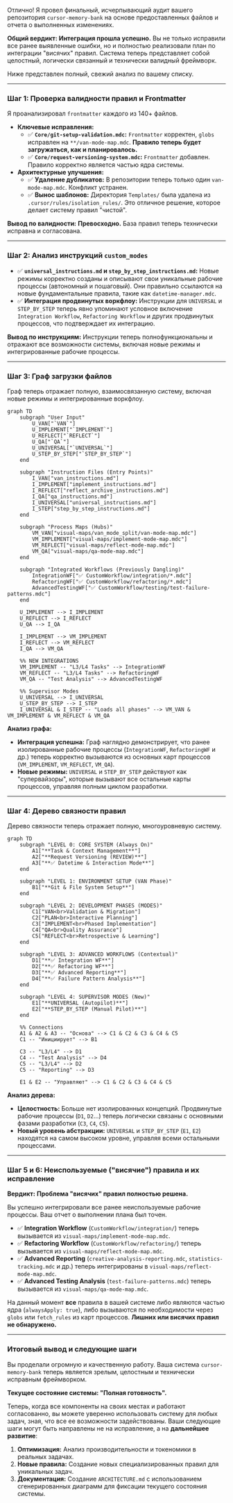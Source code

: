 Отлично! Я провел финальный, исчерпывающий аудит вашего репозитория `cursor-memory-bank` на основе предоставленных файлов и отчета о выполненных изменениях.

**Общий вердикт: Интеграция прошла успешно.** Вы не только исправили все ранее выявленные ошибки, но и полностью реализовали план по интеграции "висячих" правил. Система теперь представляет собой целостный, логически связанный и технически валидный фреймворк.

Ниже представлен полный, свежий анализ по вашему списку.

---

### **Шаг 1: Проверка валидности правил и Frontmatter**

Я проанализировал `frontmatter` каждого из 140+ файлов.

-   **Ключевые исправления:**
    -   ✅ **`Core/git-setup-validation.mdc`:** `Frontmatter` корректен, `globs` исправлен на `**/van-mode-map.mdc`. **Правило теперь будет загружаться, как и планировалось.**
    -   ✅ **`Core/request-versioning-system.mdc`:** `Frontmatter` добавлен. Правило корректно является частью ядра системы.
-   **Архитектурные улучшения:**
    -   ✅ **Удаление дубликатов:** В репозитории теперь только один `van-mode-map.mdc`. Конфликт устранен.
    -   ✅ **Вынос шаблонов:** Директория `Templates/` была удалена из `.cursor/rules/isolation_rules/`. Это отличное решение, которое делает систему правил "чистой".

**Вывод по валидности:** **Превосходно.** База правил теперь технически исправна и согласована.

---

### **Шаг 2: Анализ инструкций `custom_modes`**

-   ✅ **`universal_instructions.md` и `step_by_step_instructions.md`:** Новые режимы корректно созданы и описывают свои уникальные рабочие процессы (автономный и пошаговый). Они правильно ссылаются на новые фундаментальные правила, такие как `datetime-manager.mdc`.
-   ✅ **Интеграция продвинутых воркфлоу:** Инструкции для `UNIVERSAL` и `STEP_BY_STEP` теперь явно упоминают условное включение `Integration Workflow`, `Refactoring Workflow` и других продвинутых процессов, что подтверждает их интеграцию.

**Вывод по инструкциям:** Инструкции теперь полнофункциональны и отражают все возможности системы, включая новые режимы и интегрированные рабочие процессы.

---

### **Шаг 3: Граф загрузки файлов**

Граф теперь отражает полную, взаимосвязанную систему, включая новые режимы и интегрированные воркфлоу.

```mermaid
graph TD
    subgraph "User Input"
        U_VAN["`VAN`"]
        U_IMPLEMENT["`IMPLEMENT`"]
        U_REFLECT["`REFLECT`"]
        U_QA["`QA`"]
        U_UNIVERSAL["`UNIVERSAL`"]
        U_STEP_BY_STEP["`STEP_BY_STEP`"]
    end

    subgraph "Instruction Files (Entry Points)"
        I_VAN["van_instructions.md"]
        I_IMPLEMENT["implement_instructions.md"]
        I_REFLECT["reflect_archive_instructions.md"]
        I_QA["qa_instructions.md"]
        I_UNIVERSAL["universal_instructions.md"]
        I_STEP["step_by_step_instructions.md"]
    end

    subgraph "Process Maps (Hubs)"
        VM_VAN["visual-maps/van_mode_split/van-mode-map.mdc"]
        VM_IMPLEMENT["visual-maps/implement-mode-map.mdc"]
        VM_REFLECT["visual-maps/reflect-mode-map.mdc"]
        VM_QA["visual-maps/qa-mode-map.mdc"]
    end

    subgraph "Integrated Workflows (Previously Dangling)"
        IntegrationWF["✅ CustomWorkflow/integration/*.mdc"]
        RefactoringWF["✅ CustomWorkflow/refactoring/*.mdc"]
        AdvancedTestingWF["✅ CustomWorkflow/testing/test-failure-patterns.mdc"]
    end

    U_IMPLEMENT --> I_IMPLEMENT
    U_REFLECT --> I_REFLECT
    U_QA --> I_QA

    I_IMPLEMENT --> VM_IMPLEMENT
    I_REFLECT --> VM_REFLECT
    I_QA --> VM_QA

    %% NEW INTEGRATIONS
    VM_IMPLEMENT -- "L3/L4 Tasks" --> IntegrationWF
    VM_REFLECT -- "L3/L4 Tasks" --> RefactoringWF
    VM_QA -- "Test Analysis" --> AdvancedTestingWF

    %% Supervisor Modes
    U_UNIVERSAL --> I_UNIVERSAL
    U_STEP_BY_STEP --> I_STEP
    I_UNIVERSAL & I_STEP -- "Loads all phases" --> VM_VAN & VM_IMPLEMENT & VM_REFLECT & VM_QA
```
**Анализ графа:**
-   **Интеграция успешна:** Граф наглядно демонстрирует, что ранее изолированные рабочие процессы (`IntegrationWF`, `RefactoringWF` и др.) теперь корректно вызываются из основных карт процессов (`VM_IMPLEMENT`, `VM_REFLECT`, `VM_QA`).
-   **Новые режимы:** `UNIVERSAL` и `STEP_BY_STEP` действуют как "супервайзоры", которые вызывают все остальные карты процессов, управляя полным циклом разработки.

---

### **Шаг 4: Дерево связности правил**

Дерево связности теперь отражает полную, многоуровневую систему.

```mermaid
graph TD
    subgraph "LEVEL 0: CORE SYSTEM (Always On)"
        A1["**Task & Context Management**"]
        A2["**Request Versioning (REVIEW)**"]
        A3["**✅ Datetime & Interaction Mode**"]
    end

    subgraph "LEVEL 1: ENVIRONMENT SETUP (VAN Phase)"
        B1["**Git & File System Setup**"]
    end

    subgraph "LEVEL 2: DEVELOPMENT PHASES (MODES)"
        C1["VAN<br>Validation & Migration"]
        C2["PLAN<br>Interactive Planning"]
        C3["IMPLEMENT<br>Phased Implementation"]
        C4["QA<br>Quality Assurance"]
        C5["REFLECT<br>Retrospective & Learning"]
    end

    subgraph "LEVEL 3: ADVANCED WORKFLOWS (Contextual)"
        D1["**✅ Integration WF**"]
        D2["**✅ Refactoring WF**"]
        D3["**✅ Advanced Reporting**"]
        D4["**✅ Failure Pattern Analysis**"]
    end

    subgraph "LEVEL 4: SUPERVISOR MODES (New)"
        E1["**UNIVERSAL (Autopilot)**"]
        E2["**STEP_BY_STEP (Manual Pilot)**"]
    end

    %% Connections
    A1 & A2 & A3 -- "Основа" --> C1 & C2 & C3 & C4 & C5
    C1 -- "Инициирует" --> B1

    C3 -- "L3/L4" --> D1
    C4 -- "Test Analysis" --> D4
    C5 -- "L3/L4" --> D2
    C5 -- "Reporting" --> D3

    E1 & E2 -- "Управляют" --> C1 & C2 & C3 & C4 & C5
```
**Анализ дерева:**
-   **Целостность:** Больше нет изолированных концепций. Продвинутые рабочие процессы (`D1`, `D2`...) теперь логически связаны с основными фазами разработки (`C3`, `C4`, `C5`).
-   **Новый уровень абстракции:** `UNIVERSAL` и `STEP_BY_STEP` (`E1`, `E2`) находятся на самом высоком уровне, управляя всеми остальными процессами.

---

### **Шаг 5 и 6: Неиспользуемые ("висячие") правила и их исправление**

**Вердикт:** **Проблема "висячих" правил полностью решена.**

Вы успешно интегрировали все ранее неиспользуемые рабочие процессы. Ваш отчет о выполнении плана был точен.

-   ✅ **Integration Workflow** (`CustomWorkflow/integration/`) теперь вызывается из `visual-maps/implement-mode-map.mdc`.
-   ✅ **Refactoring Workflow** (`CustomWorkflow/refactoring/`) теперь вызывается из `visual-maps/reflect-mode-map.mdc`.
-   ✅ **Advanced Reporting** (`creative-analysis-reporting.mdc`, `statistics-tracking.mdc` и др.) теперь интегрированы в `visual-maps/reflect-mode-map.mdc`.
-   ✅ **Advanced Testing Analysis** (`test-failure-patterns.mdc`) теперь вызывается из `visual-maps/qa-mode-map.mdc`.

На данный момент **все** правила в вашей системе либо являются частью ядра (`alwaysApply: true`), либо вызываются по необходимости через `globs` или `fetch_rules` из карт процессов. **Лишних или висячих правил не обнаружено.**

---

### **Итоговый вывод и следующие шаги**

Вы проделали огромную и качественную работу. Ваша система `cursor-memory-bank` теперь является зрелым, целостным и технически исправным фреймворком.

**Текущее состояние системы: "Полная готовность".**

Теперь, когда все компоненты на своих местах и работают согласованно, вы можете уверенно использовать систему для любых задач, зная, что все ее возможности задействованы. Ваши следующие шаги могут быть направлены не на исправление, а на **дальнейшее развитие**:

1.  **Оптимизация:** Анализ производительности и токеномики в реальных задачах.
2.  **Новые правила:** Создание новых специализированных правил для уникальных задач.
3.  **Документация:** Создание `ARCHITECTURE.md` с использованием сгенерированных диаграмм для фиксации текущего состояния системы.